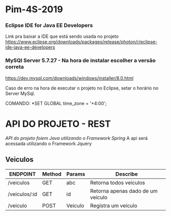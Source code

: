 # Pim-4S-2019

### Eclipse IDE for Java EE Developers 
Link pra baixar a IDE que está sendo usada no projeto
https://www.eclipse.org/downloads/packages/release/photon/r/eclipse-ide-java-ee-developers


### MySQl Server 5.7.27  - Na hora de instalar escolher a versão correta
https://dev.mysql.com/downloads/windows/installer/8.0.html


Caso de erro na hora de executar o projeto no Eclipse, setar o horário no Server MySql.

COMANDO: *SET GLOBAL time_zone = '+4:00'; 

# API DO PROJETO - REST
*API do projeto foiem Java utilizando o Framework Spring*
 A api será acessada utilizando o Framework Jquery

## Veiculos

| ENDPOINT  | Method | Params | Describe |
| --- | --- | --- | --- |
| /veiculos | GET | abc | Retorna todos veículos |
| /veiculos/:id | GET | id | Retorna apenas dado de um veículo |
| /veiculo | POST | Veiculo | Registra um veículo |
